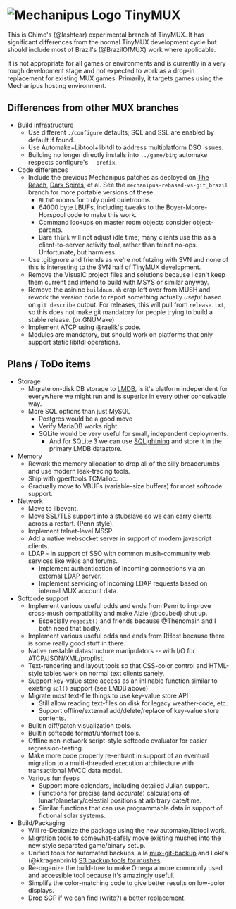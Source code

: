 # ![Mechanipus Logo](http://mechanipus.com/img/mechanipus-logo-outline64.png) TinyMUX

This is Chime's (@lashtear) experimental branch of TinyMUX.  It has significant differences from the normal TinyMUX development cycle but should include most of Brazil's (@BrazilOfMUX) work where applicable.

It is not appropriate for all games or environments and is currently in a very rough development stage and not expected to work as a drop-in replacement for existing MUX games.  Primarily, it targets games using the Mechanipus hosting environment.

## Differences from other MUX branches

* Build infrastructure
  * Use different `./configure` defaults; SQL and SSL are enabled by default if found.
  * Use Automake+Libtool+libltdl to address multiplatform DSO issues.
  * Building no longer directly installs into `../game/bin`; automake respects configure's `--prefix`.
* Code differences
  * Include the previous Mechanipus patches as deployed on [The Reach](http://thereachmux.org/), [Dark Spires](http://darkspires.org/), et al.  See the `mechanipus-rebased-vs-git_brazil` branch for more portable versions of these.
	* `BLIND` rooms for truly quiet quietrooms.
	* 64000 byte LBUFs, including tweaks to the Boyer-Moore-Horspool code to make this work.
	* Command lookups on master room objects consider object-parents.
	* Bare `think` will not adjust idle time; many clients use this as a client-to-server activity tool, rather than telnet no-ops.  Unfortunate, but harmless.
  * Use .gitignore and friends as we're not futzing with SVN and none of this is interesting to the SVN half of TinyMUX development.
  * Remove the VisualC project files and solutions because I can't keep them current and intend to build with MSYS or similar anyway.
  * Remove the asinine `buildnum.sh` crap left over from MUSH and rework the version code to report something actually *useful* based on `git describe` output.  For releases, this will pull from `release.txt`, so this does not make git mandatory for people trying to build a stable release.  (or GNUMake)
  * Implement ATCP using @raelik's code.
  * Modules are mandatory, but should work on platforms that only support static libltdl operations.

## Plans / ToDo items

* Storage
  * Migrate on-disk DB storage to [LMDB](http://symas.com/mdb/), is it's platform independent for everywhere we might run and is superior in every other conceivable way.
  * More SQL options than just MySQL
	* Postgres would be a good move
	* Verify MariaDB works right
	* SQLite would be very useful for small, independent deployments.
	  * And for SQLite 3 we can use [SQLightning](https://gitorious.org/mdb/sqlightning/source/5a70c78cc0c7b9393ff1373905bf1a852cfab3bc:) and store it in the primary LMDB datastore.
* Memory
  * Rework the memory allocation to drop all of the silly breadcrumbs and use modern leak-tracing tools.
  * Ship with gperftools TCMalloc.
  * Gradually move to VBUFs (variable-size buffers) for most softcode support.
* Network
  * Move to libevent.
  * Move SSL/TLS support into a stubslave so we can carry clients across a restart. (Penn style).
  * Implement telnet-level MSSP.
  * Add a native websocket server in support of modern javascript clients.
  * LDAP - in support of SSO with common mush-community web services like wikis and forums.
	* Implement authentication of incoming connections via an external LDAP server.
	* Implement servicing of incoming LDAP requests based on internal MUX account data.
* Softcode support
  * Implement various useful odds and ends from Penn to improve cross-mush compatibility and make Alzie (@ccubed) shut up.
	* Especially `regedit()` and friends because @Thenomain and I both need that badly.
  * Implement various useful odds and ends from RHost because there is some really good stuff in there.
  * Native nestable datastructure manipulators -- with I/O for ATCP/JSON/XML/proplist.
  * Text-rendering and layout tools so that CSS-color control and HTML-style tables work on normal text clients sanely.
  * Support key-value store access as an inlinable function similar to existing `sql()` support (see LMDB above)
  * Migrate most text-file things to use key-value store API
	* Still allow reading text-files on disk for legacy weather-code, etc.
	* Support offline/external add/delete/replace of key-value store contents.
  * Builtin diff/patch visualization tools.
  * Builtin softcode format/unformat tools.
  * Offline non-network script-style softcode evaluator for easier regression-testing.
  * Make more code properly re-entrant in support of an eventual migration to a multi-threaded execution architecture with transactional MVCC data model.
  * Various fun feeps
	* Support more calendars, including detailed Julian support.
	* Functions for precise (and *accurate*) calculations of lunar/planetary/celestial positions at arbitrary date/time.
	* Similar functions that can use programmable data in support of fictional solar systems.
* Build/Packaging
  * Will re-Debianize the package using the new automake/libtool work.
  * Migration tools to somewhat-safely move existing mushes into the new style separated game/binary setup.
  * Unified tools for automated backups, a la [mux-git-backup](https://github.com/lashtear/mux-git-backup) and Loki's (@kkragenbrink) [S3 backup tools for mushes](https://github.com/kkragenbrink/hm-s3-backup).
  * Re-organize the build-tree to make Omega a more commonly used and accessible tool because it's amazingly useful.
  * Simplify the color-matching code to give better results on low-color displays.
  * Drop SGP if we can find (write?) a better replacement.
